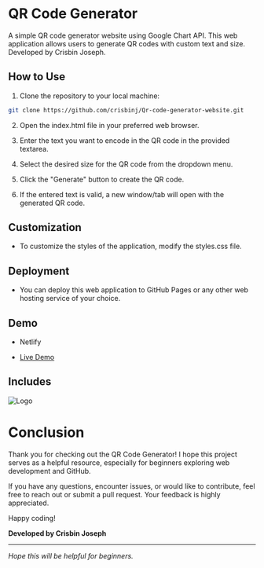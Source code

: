 
# QR Code Generator

A simple QR code generator website using Google Chart API. This web application allows users to generate QR codes with custom text and size. Developed by Crisbin Joseph.

## How to Use




1. Clone the repository to your local machine:

```bash
git clone https://github.com/crisbinj/Qr-code-generator-website.git
```
2. Open the index.html file in your preferred web browser.

3. Enter the text you want to encode in the QR code in the provided textarea.

4. Select the desired size for the QR code from the dropdown menu.

5. Click the "Generate" button to create the QR code.

6. If the entered text is valid, a new window/tab will open with the generated QR code.
    
## Customization
* To customize the styles of the application, modify the styles.css file.
## Deployment
- You can deploy this web application to GitHub Pages or any other web hosting service of your choice. 
## Demo

* Netlify

- [Live Demo](https://qrcodegenerator12.netlify.app/)

## Includes

![Logo](https://www.freepnglogos.com/uploads/html5-logo-png/html5-logo-devextreme-multi-purpose-controls-html-javascript-3.png)


# Conclusion

Thank you for checking out the QR Code Generator! I hope this project serves as a helpful resource, especially for beginners exploring web development and GitHub.

If you have any questions, encounter issues, or would like to contribute, feel free to reach out or submit a pull request. Your feedback is highly appreciated.

Happy coding!

**Developed by Crisbin Joseph**

---

*Hope this will be helpful for beginners.*


